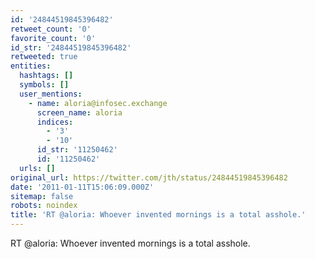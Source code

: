 ```yaml
---
id: '24844519845396482'
retweet_count: '0'
favorite_count: '0'
id_str: '24844519845396482'
retweeted: true
entities:
  hashtags: []
  symbols: []
  user_mentions:
    - name: aloria@infosec.exchange
      screen_name: aloria
      indices:
        - '3'
        - '10'
      id_str: '11250462'
      id: '11250462'
  urls: []
original_url: https://twitter.com/jth/status/24844519845396482
date: '2011-01-11T15:06:09.000Z'
sitemap: false
robots: noindex
title: 'RT @aloria: Whoever invented mornings is a total asshole.'
---
```


RT @aloria: Whoever invented mornings is a total asshole.
